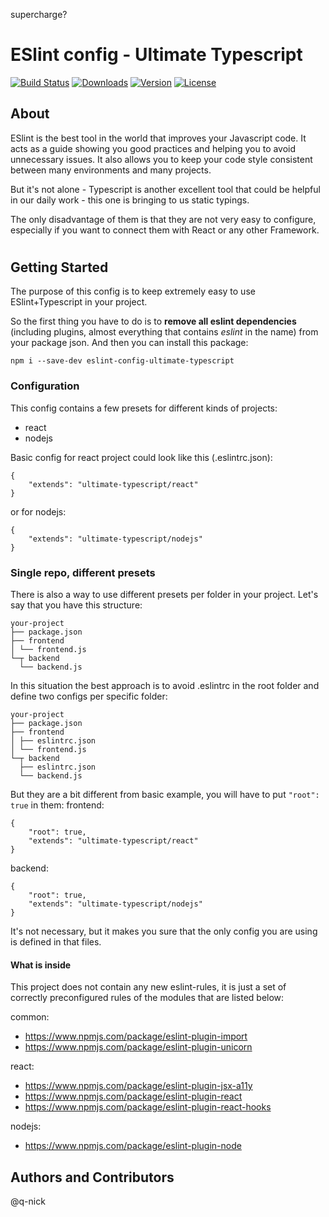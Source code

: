 supercharge?

# ESlint config - Ultimate Typescript

[![Build Status](https://travis-ci.org/q-nick/eslint-config-ultimate-typescript.svg)](https://travis-ci.org/q-nick/eslint-config-ultimate-typescript) <a href="https://www.npmjs.com/package/eslint-config-ultimate-typescript"><img src="https://img.shields.io/npm/dm/eslint-config-ultimate-typescript.svg" alt="Downloads"></a> <a href="https://www.npmjs.com/package/eslint-config-ultimate-typescript"><img src="https://img.shields.io/npm/v/eslint-config-ultimate-typescript.svg" alt="Version"></a> <a href="https://www.npmjs.com/package/npm-gui"><img src="https://img.shields.io/npm/l/npm-gui.svg" alt="License"></a>

## About

ESlint is the best tool in the world that improves your Javascript code. It acts as a guide showing you good practices and helping you to avoid unnecessary issues.
It also allows you to keep your code style consistent between many environments and many projects.

But it's not alone - Typescript is another excellent tool that could be helpful in our daily work - this one is bringing to us static typings.

The only disadvantage of them is that they are not very easy to configure, especially if you want to connect them with React or any other Framework.

#

## Getting Started

The purpose of this config is to keep extremely easy to use ESlint+Typescript in your project.

So the first thing you have to do is to **remove all eslint dependencies** (including plugins, almost everything that contains _eslint_ in the name) from your package json.
And then you can install this package:

```
npm i --save-dev eslint-config-ultimate-typescript
```

### Configuration

This config contains a few presets for different kinds of projects:

- react
- nodejs

Basic config for react project could look like this (.eslintrc.json):

```
{
    "extends": "ultimate-typescript/react"
}
```

or for nodejs:

```
{
    "extends": "ultimate-typescript/nodejs"
}
```

### Single repo, different presets

There is also a way to use different presets per folder in your project. Let's say that you have this structure:

```
your-project
├── package.json
├── frontend
│ └── frontend.js
└─┬ backend
  └── backend.js
```

In this situation the best approach is to avoid .eslintrc in the root folder and define two configs per specific folder:

```
your-project
├── package.json
├── frontend
│ ├── eslintrc.json
│ └── frontend.js
└─┬ backend
  ├── eslintrc.json
  └── backend.js
```

But they are a bit different from basic example, you will have to put `"root": true` in them:
frontend:

```
{
    "root": true,
    "extends": "ultimate-typescript/react"
}
```

backend:

```
{
    "root": true,
    "extends": "ultimate-typescript/nodejs"
}
```

It's not necessary, but it makes you sure that the only config you are using is defined in that files.

#### What is inside

This project does not contain any new eslint-rules, it is just a set of correctly preconfigured rules of the modules that are listed below:

common:

- https://www.npmjs.com/package/eslint-plugin-import
- https://www.npmjs.com/package/eslint-plugin-unicorn

react:

- https://www.npmjs.com/package/eslint-plugin-jsx-a11y
- https://www.npmjs.com/package/eslint-plugin-react
- https://www.npmjs.com/package/eslint-plugin-react-hooks

nodejs:

- https://www.npmjs.com/package/eslint-plugin-node

## Authors and Contributors

@q-nick
